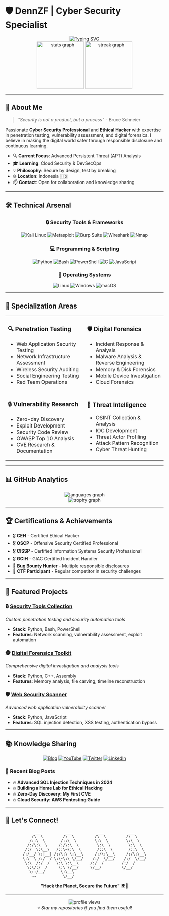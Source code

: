 # 🛡️ DennZF | Cyber Security Specialist

<div align="center">
  <img src="https://readme-typing-svg.herokuapp.com?font=Fira+Code&size=30&duration=3000&pause=1000&color=00F7FF&center=true&vCenter=true&width=600&lines=Ethical+Hacker+%F0%9F%94%92;Penetration+Tester+%E2%9A%A1;Security+Researcher+%F0%9F%94%8D;Cyber+Defense+Expert+%F0%9F%9B%A1%EF%B8%8F" alt="Typing SVG" />
</div>

<div align="center">
  <img src="https://github-readme-stats.vercel.app/api?username=DennZF&theme=radical&hide_border=true&include_all_commits=true&count_private=true" height="150" alt="stats graph"/>
  <img src="https://github-readme-streak-stats.herokuapp.com/?user=DennZF&theme=radical&hide_border=true" height="150" alt="streak graph"/>
</div>

---

## 🎯 About Me

> *"Security is not a product, but a process"* - Bruce Schneier

Passionate **Cyber Security Professional** and **Ethical Hacker** with expertise in penetration testing, vulnerability assessment, and digital forensics. I believe in making the digital world safer through responsible disclosure and continuous learning.

- 🔍 **Current Focus**: Advanced Persistent Threat (APT) Analysis
- 🎓 **Learning**: Cloud Security & DevSecOps
- 💡 **Philosophy**: Secure by design, test by breaking
- 🌐 **Location**: Indonesia 🇮🇩
- 📫 **Contact**: Open for collaboration and knowledge sharing

---

## 🛠️ Technical Arsenal

<div align="center">

### 🔒 Security Tools & Frameworks
![Kali Linux](https://img.shields.io/badge/Kali_Linux-557C94?style=for-the-badge&logo=kali-linux&logoColor=white)
![Metasploit](https://img.shields.io/badge/Metasploit-2596CD?style=for-the-badge&logo=metasploit&logoColor=white)
![Burp Suite](https://img.shields.io/badge/Burp_Suite-FF6633?style=for-the-badge&logo=burp-suite&logoColor=white)
![Wireshark](https://img.shields.io/badge/Wireshark-1679A7?style=for-the-badge&logo=wireshark&logoColor=white)
![Nmap](https://img.shields.io/badge/Nmap-4682B4?style=for-the-badge&logo=nmap&logoColor=white)

### 💻 Programming & Scripting
![Python](https://img.shields.io/badge/Python-3776AB?style=for-the-badge&logo=python&logoColor=white)
![Bash](https://img.shields.io/badge/Bash-4EAA25?style=for-the-badge&logo=gnu-bash&logoColor=white)
![PowerShell](https://img.shields.io/badge/PowerShell-5391FE?style=for-the-badge&logo=powershell&logoColor=white)
![C](https://img.shields.io/badge/C-A8B9CC?style=for-the-badge&logo=c&logoColor=black)
![JavaScript](https://img.shields.io/badge/JavaScript-F7DF1E?style=for-the-badge&logo=javascript&logoColor=black)

### 🔧 Operating Systems
![Linux](https://img.shields.io/badge/Linux-FCC624?style=for-the-badge&logo=linux&logoColor=black)
![Windows](https://img.shields.io/badge/Windows-0078D6?style=for-the-badge&logo=windows&logoColor=white)
![macOS](https://img.shields.io/badge/macOS-000000?style=for-the-badge&logo=apple&logoColor=white)

</div>

---

## 🎯 Specialization Areas

<table>
<tr>
<td width="50%">

### 🔍 **Penetration Testing**
- Web Application Security Testing
- Network Infrastructure Assessment  
- Wireless Security Auditing
- Social Engineering Testing
- Red Team Operations

</td>
<td width="50%">

### 🛡️ **Digital Forensics**
- Incident Response & Analysis
- Malware Analysis & Reverse Engineering
- Memory & Disk Forensics
- Mobile Device Investigation
- Cloud Forensics

</td>
</tr>
<tr>
<td width="50%">

### 🔒 **Vulnerability Research**
- Zero-day Discovery
- Exploit Development
- Security Code Review
- OWASP Top 10 Analysis
- CVE Research & Documentation

</td>
<td width="50%">

### 🚨 **Threat Intelligence**
- OSINT Collection & Analysis
- IOC Development
- Threat Actor Profiling
- Attack Pattern Recognition
- Cyber Threat Hunting

</td>
</tr>
</table>

---

## 📊 GitHub Analytics

<div align="center">
  <img src="https://github-readme-stats.vercel.app/api/top-langs/?username=DennZF&theme=radical&hide_border=true&include_all_commits=true&count_private=true&layout=compact" alt="languages graph"/>
</div>

<div align="center">
  <img src="https://github-profile-trophy.vercel.app/?username=DennZF&theme=radical&no-frame=true&no-bg=false&margin-w=4" alt="trophy graph"/>
</div>

---

## 🏆 Certifications & Achievements

- 🎖️ **CEH** - Certified Ethical Hacker
- 🎖️ **OSCP** - Offensive Security Certified Professional  
- 🎖️ **CISSP** - Certified Information Systems Security Professional
- 🎖️ **GCIH** - GIAC Certified Incident Handler
- 🏅 **Bug Bounty Hunter** - Multiple responsible disclosures
- 🏅 **CTF Participant** - Regular competitor in security challenges

---

## 🚀 Featured Projects

### 🔒 [Security Tools Collection](https://github.com/DennZF/security-tools)
*Custom penetration testing and security automation tools*
- **Stack**: Python, Bash, PowerShell
- **Features**: Network scanning, vulnerability assessment, exploit automation

### 🕵️ [Digital Forensics Toolkit](https://github.com/DennZF/forensics-toolkit)
*Comprehensive digital investigation and analysis tools*
- **Stack**: Python, C++, Assembly
- **Features**: Memory analysis, file carving, timeline reconstruction

### 🛡️ [Web Security Scanner](https://github.com/DennZF/web-security-scanner)
*Advanced web application vulnerability scanner*
- **Stack**: Python, JavaScript
- **Features**: SQL injection detection, XSS testing, authentication bypass

---

## 📚 Knowledge Sharing

<div align="center">

[![Blog](https://img.shields.io/badge/Security_Blog-FF5722?style=for-the-badge&logo=blogger&logoColor=white)](https://dennzf.blog)
[![YouTube](https://img.shields.io/badge/YouTube-FF0000?style=for-the-badge&logo=youtube&logoColor=white)](https://youtube.com/@dennzf)
[![Twitter](https://img.shields.io/badge/Twitter-1DA1F2?style=for-the-badge&logo=twitter&logoColor=white)](https://twitter.com/dennzf)
[![LinkedIn](https://img.shields.io/badge/LinkedIn-0077B5?style=for-the-badge&logo=linkedin&logoColor=white)](https://linkedin.com/in/dennzf)

</div>

### 📖 Recent Blog Posts
- 🔥 **Advanced SQL Injection Techniques in 2024**
- 🔥 **Building a Home Lab for Ethical Hacking**
- 🔥 **Zero-Day Discovery: My First CVE**
- 🔥 **Cloud Security: AWS Pentesting Guide**

---

## 🤝 Let's Connect!

<div align="center">

```ascii
     ___           ___           ___           ___     
    /\  \         /\  \         /\  \         /\  \    
   /::\  \       /::\  \        \:\  \        \:\  \   
  /:/\:\  \     /:/\:\  \        \:\  \        \:\  \  
 /:/  \:\__\   /::\~\:\  \       /::\  \       /::\  \ 
/:/__/ \:|__| /:/\:\ \:\__\     /:/\:\__\     /:/\:\__\
\:\  \ /:/  / \:\~\:\ \/__/    /:/  \/__/    /:/  \/__/
 \:\  /:/  /   \:\ \:\__\     /:/  /        /:/  /     
  \:\/:/  /     \:\ \/__/     \/__/         \/__/      
   \::/__/       \:\__\                                
    ~~            \/__/                                
```

**"Hack the Planet, Secure the Future"** 🌍🔐

</div>

---

<div align="center">
  <img src="https://komarev.com/ghpvc/?username=DennZF&label=Profile%20Views&color=0e75b6&style=flat" alt="profile views" />
</div>

<div align="center">
  <i>⭐ Star my repositories if you find them useful!</i>
</div>
